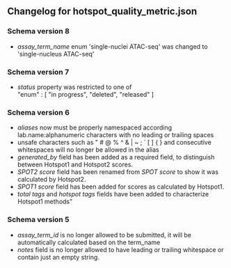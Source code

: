 ## Changelog for hotspot_quality_metric.json

### Schema version 8

* *assay_term_name* enum 'single-nuclei ATAC-seq' was changed to 'single-nucleus ATAC-seq'

### Schema version 7

* *status* property was restricted to one of  
    "enum" : [
        "in progress",
        "deleted",
        "released"
    ]

### Schema version 6

* *aliases* now must be properly namespaced according lab.name:alphanumeric characters with no leading or trailing spaces
* unsafe characters such as " # @ % ^ & | ~ ; ` [ ] { } and consecutive whitespaces will no longer be allowed in the alias
* *generated_by* field has been added as a required field, to distinguish between Hotspot1 and Hotspot2 scores.
* *SPOT2 score* field has been renamed from *SPOT score* to show it was calculated by Hotspot2.
* *SPOT1 score* field has been added for scores as calculated by Hotspot1.
* *total tags* and *hotspot tags* fields have been added to characterize Hotspot1 methods"

### Schema version 5

* *assay_term_id* is no longer allowed to be submitted, it will be automatically calculated based on the term_name
* *notes* field is no longer allowed to have leading or trailing whitespace or contain just an empty string.